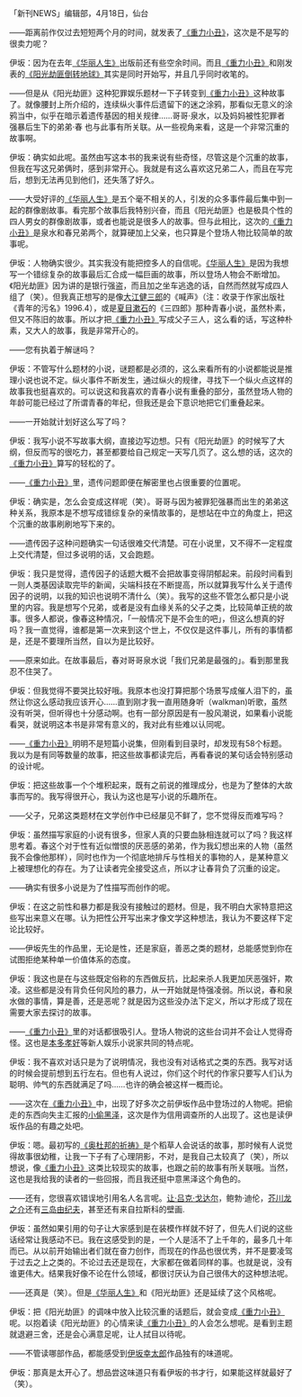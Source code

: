 「新刊NEWS」编辑部，4月18日，仙台

——距离前作仅过去短短两个月的时间，就发表了[《重力小丑》](《重力小丑》.md)，这次是不是写的很卖力呢？
 
伊坂：因为在去年[《华丽人生》](《华丽人生》.md)出版前还有些空余时间。而且[《重力小丑》](《重力小丑》.md)和刚发表的[《阳光劫匪倒转地球》](《阳光劫匪倒转地球》.md)其实是同时开始写，并且几乎同时收笔的。

——但是从《阳光劫匪》这种犯罪娱乐题材一下子转变到[《重力小丑》](《重力小丑》.md)这种故事了。就像腰封上所介绍的，连续纵火事件后遗留下的迷之涂鸦，那看似无意义的涂鸦当中，似乎在暗示着遗传基因的相关规律……哥哥·泉水，以及妈妈被性犯罪者强暴后生下的弟弟·春 也与此事有所关联。从一些视角来看，这是一个非常沉重的故事啊。
 
伊坂：确实如此呢。虽然由写这本书的我来说有些奇怪，尽管这是个沉重的故事，但我在写这兄弟俩时，感到非常开心。我就是有这么喜欢这兄弟二人，而且在写完后，想到无法再见到他们，还失落了好久。
 
——大受好评的[《华丽人生》](《华丽人生》.md)是五个毫不相关的人，引发的众多事件最后集中到一起的群像剧故事。看完那个故事后我特别兴奋，而且《阳光劫匪》也是极具个性的四人男女的群像剧故事，或者也能说是很多人的故事。但与此相比，这次的[《重力小丑》](《重力小丑》.md)是泉水和春兄弟两个，就算硬加上父亲，也只算是个登场人物比较简单的故事呢。
 
伊坂：人物确实很少。其实我没有能把控多人的自信呢。[《华丽人生》](《华丽人生》.md)是因为我想写一个错综复杂的故事最后汇合成一幅巨画的故事，所以登场人物会不断增加。《阳光劫匪》因为讲的是银行强盗，而且加之坐车逃逸的话，自然而然就写成四人组了（笑）。但我真正想写的是像[大江健三郎](大江健三郎.md)的《喊声》（注：收录于作家出版社《青年的污名》1996.4），或是[夏目漱石](夏目漱石.md)的《三四郎》那种青春小说，虽然朴素，但又不陈旧的故事。所以才把[《重力小丑》](《重力小丑》.md)写成父子三人，这么看的话，写这种朴素，又大人的故事，我是非常开心的。
 
——您有执着于解谜吗？
 
伊坂：不管写什么题材的小说，谜题都是必须的，这么来看所有的小说都能说是推理小说也说不定。纵火事件不断发生，通过纵火的规律，寻找下一个纵火点这样的故事我也挺喜欢的。可以说这和我喜欢的青春小说有重叠的部分，虽然登场人物的年龄可能已经过了所谓青春的年纪，但我还是会下意识地把它们重叠起来。

——一开始就计划好这么写了吗？

伊坂：我写小说不写故事大纲，直接边写边想。只有《阳光劫匪》的时候写了大纲，但反而写的很吃力，甚至都要给自己规定一天写几页了。这么想的话，这次的[《重力小丑》](《重力小丑》.md)算写的轻松的了。
 
——[《重力小丑》](《重力小丑》.md)里，遗传问题即便在解密里也占很重要的位置呢。
 
伊坂：确实是，怎么会变成这样呢（笑）。哥哥与因为被罪犯强暴而出生的弟弟这种关系，我原本是不想写成错综复杂的亲情故事的，是想站在中立的角度上，把这个沉重的故事刷刷地写下来的。

——遗传因子这种问题确实一句话很难交代清楚。可在小说里，又不得不一定程度上交代清楚，但过多说明的话，又会跑题。
 
伊坂：我只是觉得，遗传因子的话题大概不会把故事变得阴郁起来。前段时间看到一则人类基因读取完毕的新闻，尖端科技在不断提高，所以就算我写什么关于遗传因子的说明，以我的知识也说明不清什么（笑）。我写的这些不管怎么都只是小说里的内容。我是想写个兄弟，或者是没有血缘关系的父子之类，比较简单正统的故事。很多人都说，像春这种情况，「一般情况下是不会生的吧」，但这么想真的好吗？我一直觉得，谁都是第一次来到这个世上，不仅仅是这件事儿，所有的事情都是，还是不要理所当然，自以为是比较好。
 
——原来如此。在故事最后，春对哥哥泉水说「我们兄弟是最强的」。看到那里我忍不住哭了。
 
伊坂：但我觉得不要哭比较好哦。我原本也没打算把那个场景写成催人泪下的，虽然让你这么感动我应该开心……直到刚才我一直用随身听（walkman)听歌，虽然没有听哭，但听得也十分感动啊。也有一部分原因是有一股风潮说，如果看小说能看哭，就说明这本书是非常有意义的，我对此有些难以认同呢。
 
——[《重力小丑》](《重力小丑》.md)明明不是短篇小说集，但刚看到目录时，却发现有58个标题。我以为是有同等数量的故事，把这些故事都读完后，再看春说的某句话会特别感动的设计呢。
 
伊坂：把这些故事一个个堆积起来，既有之前说的推理成分，也是为了整体的大故事而写的。我写得很开心，我认为这也是写小说的乐趣所在。

——父子，兄弟这类题材在文学创作中已经屡见不鲜了，您不觉得反而难写吗？
 
伊坂：虽然描写家庭的小说有很多，但家人真的只要血脉相连就可以了吗？我这样思考着。春这个对于性有近似憎恨的厌恶感的弟弟，作为我幻想出来的人物（虽然我不会像他那样），同时也作为一个彻底地排斥与性相关的事物的人，是某种意义上被理想化的存在。为了让读者完全接受这点，所以才让春背负了沉重的设定。
 
——确实有很多小说是为了性描写而创作的呢。

伊坂：在这之前性和暴力都是我没有接触过的题材。但是，我不明白大家特意把这些写出来意义在哪。认为把性公开写出来才像文学这种想法，我认为不要这样下定论比较好。

——伊坂先生的作品里，无论是性，还是家庭，善恶之类的题材，总能感觉到你在试图拒绝某种单一价值体系的态度。

伊坂：我这也是在与这些既定俗称的东西做反抗，比起来杀人我更加厌恶强奸，欺凌。这些都是没有背负任何风险的暴力，从一开始就是恃强凌弱。所以说，春和泉水做的事情，算是善，还是恶呢？就是因为这些没办法下定义，所以才形成了现在需要大家去探讨的故事。

——[《重力小丑》](《重力小丑》.md)里的对话都很吸引人。登场人物说的这些台词并不会让人觉得奇怪。这也是[本多孝好](本多孝好.md)等新人娱乐小说家共同的特点呢。
 
伊坂：我不喜欢对话只是为了说明情况，我也没有对话格式之类的东西。我写对话的时候会提前想到五行左右。但也有人说过，你们这个时代的作家只要写人们认为聪明、帅气的东西就满足了吗……也许的确会被这样一概而论。
 
——这次在[《重力小丑》](《重力小丑》.md)中，出现了好多次之前伊坂作品中登场过的人物呢。把偷走的东西向失主汇报的[小偷黑泽](小偷黑泽.md)，这次是作为信用调查所的人出现了。这也是读伊坂作品的有趣之处吧。

伊坂：嗯。最初写的[《奥杜邦的祈祷》](《奥杜邦的祈祷》.md)是个稻草人会说话的故事，那时候有人说觉得故事很幼稚，让我一下子有了心理阴影，不对，是我自己太较真了（笑），所以想说，像[《重力小丑》](《重力小丑》.md)这类比较现实的故事，也跟之前的故事有所关联哦。当然，这也是我给我的读者的一些回报，而且我还挺中意黑泽这个角色的。
 
——还有，您很喜欢错误地引用名人名言呢。[让·吕克·戈达尔](让·吕克·戈达尔.md)，鲍勃·迪伦，[芥川龙之介](芥川龙之介.md)还有[三岛由纪夫](三岛由纪夫.md)，甚至还有来自拉斯科的壁画.

伊坂：虽然如果引用的句子让大家感到是在装模作样就不好了，但先人们说的这些话经常让我感动不已。我在这感受到的是，一个人是活不了上千年的，最多几十年而已。从以前开始输出者们就在奋力创作，而现在的作品也很优秀，并不是要凌驾于过去之上之类的。不论过去还是现在，大家都在做着同样的事。也就是说，没有谁更伟大。结果我好像不论在什么领域，都很讨厌认为自己很伟大的这种想法呢。

——还真是（笑）。但是[《华丽人生》](《华丽人生》.md)和《阳光劫匪》还是延续了这个风格呢。

伊坂：把《阳光劫匪》的调味中放入比较沉重的话题后，就会变成[《重力小丑》](《重力小丑》.md)呢。以抱着读《阳光劫匪》的心情来读[《重力小丑》](《重力小丑》.md)的人会怎么想呢。是看到主题就退避三舍，还是会心满意足呢，让人拭目以待呢。

——不管读哪部作品，都能感受到[伊坂幸太郎](伊坂幸太郎.md)作品独有的味道呢。

伊坂：那真是太开心了。想品尝这味道只有看伊坂的书才行，如果能这样就最好了（笑）。   